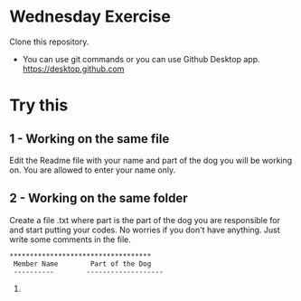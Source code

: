 # Wednesday Exercise

Clone this repository.
- You can use git commands or you can use Github Desktop app. https://desktop.github.com 

# Try this

## 1 - Working on the same file
Edit the Readme file with your name and part of the dog you will be working on. You are allowed to enter your name only. 


## 2 - Working on the same folder
Create a file <part>.txt where part is the part of the dog you are responsible for and start putting your codes. No worries if you don't have anything. Just write some comments in the file.

    ***********************************
     Member Name        Part of the Dog
     ----------        -------------------
  1. 
